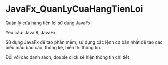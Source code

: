 # JavaFx_QuanLyCuaHangTienLoi
Quản lý cửa hàng tiện lợi sử dụng JavaFx

Yêu cầu: Java 8, JavaFx.

Sử dụng JavaFx để tạo phần mềm, sử dụng các lệnh cơ bản nhất để tạo các biểu mẫu báo cáo, thống kê, hiển thị thông tin.

Đối với các danh sách, double click sẽ hiện thông tin chi tiết
